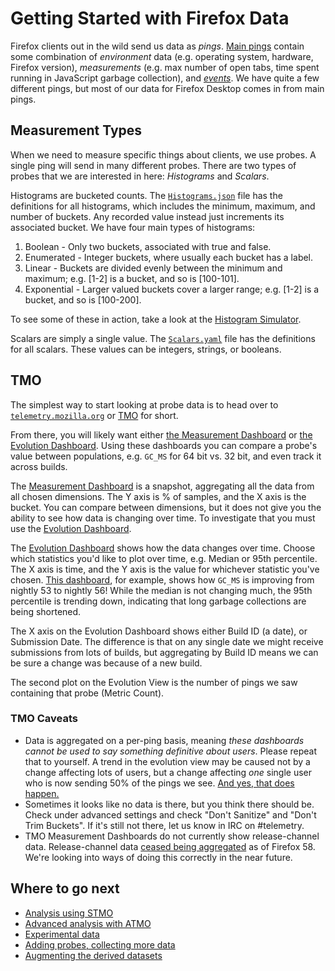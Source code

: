Getting Started with Firefox Data
=================================

Firefox clients out in the wild send us data as *pings*. [Main pings](https://firefox-source-docs.mozilla.org/toolkit/components/telemetry/telemetry/data/main-ping.html) contain some combination of *environment* data (e.g. operating system, hardware, Firefox version), *measurements* (e.g. max number of open tabs, time spent running in JavaScript garbage collection), and [*events*](https://firefox-source-docs.mozilla.org/toolkit/components/telemetry/telemetry/collection/events.html). We have quite a few different pings, but most of our data for Firefox Desktop comes in from main pings.

Measurement Types
------

When we need to measure specific things about clients, we use probes. A single ping will send in many different probes. There are two types of probes that we are interested in here: *Histograms* and *Scalars*.

Histograms are bucketed counts. The [`Histograms.json`](https://github.com/mozilla/gecko-dev/blob/master/toolkit/components/telemetry/Histograms.json) file has the definitions for all histograms, which includes the minimum, maximum, and number of buckets. Any recorded value instead just increments its associated bucket. We have four main types of histograms:
1. Boolean - Only two buckets, associated with true and false.
2. Enumerated - Integer buckets, where usually each bucket has a label.
3. Linear - Buckets are divided evenly between the minimum and maximum; e.g. [1-2] is a bucket, and so is [100-101].
4. Exponential - Larger valued buckets cover a larger range; e.g. [1-2] is a bucket, and so is [100-200].

To see some of these in action, take a look at the [Histogram Simulator](https://telemetry.mozilla.org/histogram-simulator).

Scalars are simply a single value. The [`Scalars.yaml`](https://dxr.mozilla.org/mozilla-central/rev/tip/toolkit/components/telemetry/Scalars.yaml) file has the definitions for all scalars. These values can be integers, strings, or booleans.

TMO
---

The simplest way to start looking at probe data is to head over to [`telemetry.mozilla.org`][tmo] or [TMO][tmo] for short.

From there, you will likely want either [the Measurement Dashboard][measurement_dash] or [the Evolution Dashboard][evo_dash]. Using these dashboards you can compare a probe's value between populations, e.g. `GC_MS` for 64 bit vs. 32 bit, and even track it across builds.

The [Measurement Dashboard][measurement_dash] is a snapshot, aggregating all the data from all chosen dimensions. The Y axis is % of samples, and the X axis is the bucket. You can compare between dimensions, but it does not give you the ability to see how data is changing over time. To investigate that you must use the [Evolution Dashboard][evo_dash].

The [Evolution Dashboard][evo_dash] shows how the data changes over time. Choose which statistics you'd like to plot over time, e.g. Median or 95th percentile. The X axis is time, and the Y axis is the value for whichever statistic you've chosen. [This dashboard][evo_gc_ms], for example, shows how `GC_MS` is improving from nightly 53 to nightly 56! While the median is not changing much, the 95th percentile is trending down, indicating that long garbage collections are being shortened.

The X axis on the Evolution Dashboard shows either Build ID (a date), or Submission Date. The difference is that on any single date we might receive submissions from lots of builds, but aggregating by Build ID means we can be sure a change was because of a new build.

The second plot on the Evolution View is the number of pings we saw containing that probe (Metric Count).

### TMO Caveats
* Data is aggregated on a per-ping basis, meaning *these dashboards cannot be used to say something definitive about users*. Please repeat that to yourself. A trend in the evolution view may be caused not by a change affecting lots of users, but a change affecting _one_ single user who is now sending 50% of the pings we see. [And yes, that does happen.][problem_client]
* Sometimes it looks like no data is there, but you think there should be. Check under advanced settings and check "Don't Sanitize" and "Don't Trim Buckets". If it's still not there, let us know in IRC on #telemetry.
* TMO Measurement Dashboards do not currently show release-channel data. Release-channel data [ceased being aggregated](https://medium.com/georg-fritzsche/data-preference-changes-in-firefox-58-2d5df9c428b5) as of Firefox 58. We're looking into ways of doing this correctly in the near future.

Where to go next
----------------
* [Analysis using STMO](../tools/stmo.md)
* [Advanced analysis with ATMO](../tools/spark.md)
* [Experimental data](../tools/experiments.md)
* [Adding probes, collecting more data](https://developer.mozilla.org/en-US/docs/Mozilla/Performance/Adding_a_new_Telemetry_probe)
* [Augmenting the derived datasets](../datasets/derived.md)

[tmo]: https://telemetry.mozilla.org/
[measurement_dash]: https://telemetry.mozilla.org/new-pipeline/dist.html
[evo_dash]: https://telemetry.mozilla.org/new-pipeline/evo.html
[evo_gc_ms]: https://telemetry.mozilla.org/new-pipeline/evo.html#!aggregates=median!95th-percentile&cumulative=0&end_date=2017-06-13&keys=!__none__!__none__&max_channel_version=nightly%252F56&measure=GC_MS&min_channel_version=nightly%252F53&processType=*&product=Firefox&sanitize=1&sort_keys=submissions&start_date=2017-06-12&trim=1&use_submission_date=0
[problem_client]: http://reports.telemetry.mozilla.org/post/projects%2Fproblematic_client.kp
